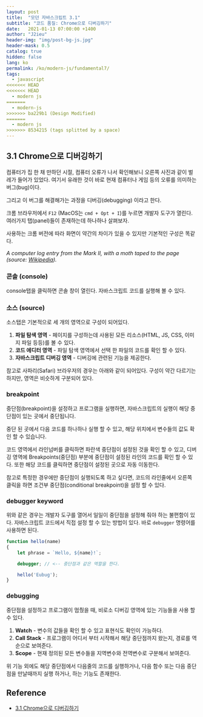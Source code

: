 ```yaml
---
layout: post
title:  "모던 자바스크립트 3.1"
subtitle: "코드 품질: Chrome으로 디버깅하기"
date:   2021-01-13 07:00:00 +1400
author: "J2ieu"
header-img: "img/post-bg-js.jpg"
header-mask: 0.5
catalog: true
hidden: false
lang: ko
permalink: /ko/modern-js/fundamental7/
tags:
  - javascript
<<<<<<< HEAD
<<<<<<< HEAD
  - modern js 
=======
  - modern-js 
>>>>>>> ba229b1 (Design Modified)
=======
  - modern js 
>>>>>>> 8534215 (tags splitted by a space)
---
```


## 3.1 Chrome으로 디버깅하기

컴퓨터가 집 한 채 만하던 시절, 컴퓨터 오류가 나서 확인해보니 오른쪽 사진과 같이 벌레가 들어가 있었다. 여기서 유래한 것이 바로 현재 컴퓨터나 게임 등의 오류를 의미하는 버그(bug)이다.

그리고 이 버그를 해결해가는 과정을 디버깅(debugging) 이라고 한다.

크롬 브라우저에서 `F12` (MacOS는 `cmd + Opt + I`)를 누르면 개발자 도구가 열린다. 여러가지 탭(panel)들이 존재하는데 하나하나 살펴보자.

사용하는 크롬 버전에 따라 화면이 약간의 차이가 있을 수 있지만 기본적인 구성은 똑같다.

*A computer log entry from the Mark II, with a moth taped to the page (source: [Wikipedia](https://en.wikipedia.org/wiki/Debugging)).*

### 콘솔 (console)

console탭을 클릭하면 콘솔 창이 열린다. 자바스크립트 코드를 실행해 볼 수 있다.

### 소스 (source)

소스탭은 기본적으로 세 개의 영역으로 구성이 되어있다.

1.  **파일 탐색 영역** - 페이지를 구성하는데 사용된 모든 리소스(HTML, JS, CSS, 이미지 파일 등등)를 볼 수 있다.
2.  **코드 에디터 영역** - 파일 탐색 영역에서 선택 한 파일의 코드를 확인 할 수 있다.
3.  **자바스크립트 디버깅 영역** - 디버깅에 관련된 기능을 제공한다.

참고로 사파리(Safari) 브라우저의 경우는 아래와 같이 되어있다. 구성이 약간 다르기는 하지만, 영역은 비슷하게 구분되어 있다.

### breakpoint

중단점(breakpoint)을 설정하고 프로그램을 실행하면, 자바스크립트의 실행이 해당 중단점이 있는 곳에서 중단됩니다.

중단 된 곳에서 다음 코드를 하나하나 실행 할 수 있고, 해당 위치에서 변수들의 값도 확인 할 수 있습니다.

코드 영역에서 라인넘버를 클릭하면 파란색 중단점이 설정된 것을 확인 할 수 있고, 디버깅 영역에 Breakpoints(중단점) 부분에 중단점이 설정된 라인의 코드를 확인 할 수 있다. 또한 해당 코드를 클릭하면 중단점이 설정된 곳으로 자동 이동한다.

참고로 특정한 경우에만 중단점이 실행되도록 하고 싶다면, 코드의 라인줄에서 오른쪽 클릭을 하면 조건부 중단점(conditional breakpoint)을 설정 할 수 있다.

### debugger keyword

위와 같은 경우는 개발자 도구를 열어서 일일이 중단점을 설정해 줘야 하는 불편함이 있다. 자바스크립트 코드에서 직접 설정 할 수 있는 방법이 있다. 바로 `debugger` 명령어를 사용하면 된다.

```jsx
function hello(name) 
{
	let phrase = `Hello, ${name}!`;

	debugger; // <-- 중단점과 같은 역할을 한다.

	hello('Eubug');
}
```

### debugging

중단점을 설정하고 프로그램이 멈췄을 때, 비로소 디버깅 영역에 있는 기능들을 사용 할 수 있다.

1.  **Watch** - 변수의 값들을 확인 할 수 있고 표현식도 확인이 가능하다.
2.  **Call Stack** - 프로그램이 어디서 부터 시작해서 해당 중단점까지 왔는지, 경로를 역순으로 보여준다.
3.  **Scope** - 현재 정의된 모든 변수들을 지역변수와 전역변수로 구분해서 보여준다.

위 기능 외에도 해당 중단점에서 다음줄의 코드를 실행하거나, 다음 함수 또는 다음 중단점을 만날때까지 실행 하거나, 하는 기능도 존재한다.

## Reference
- [3.1 Chrome으로 디버깅하기](https://ko.javascript.info/debugging-chrome)